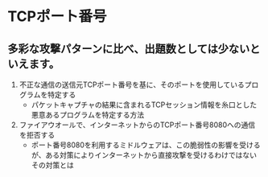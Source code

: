 # TCPポート番号

## 多彩な攻撃パターンに比べ、出題数としては少ないといえます。

1. 不正な通信の送信元TCPポート番号を基に、そのポートを使用しているプログラムを特定する
    * パケットキャプチャの結果に含まれるTCPセッション情報を糸口とした悪意あるプログラムを特定する方法
2. ファイアウオールで、インターネットからのTCPポート番号8080への通信を拒否する
    * ポート番号8080を利用するミドルウェアは、この脆弱性の影響を受けるが、ある対策によりインターネットから直接攻撃を受けるわけではないその対策とは
    